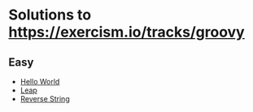 # Solutions to https://exercism.io/tracks/groovy

## Easy

- [Hello World](hello-world/)
- [Leap](leap/)
- [Reverse String](reverse-string/)
